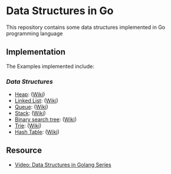 # Data Structures in Go
This repository contains some data structures implemented in Go programming language

## Implementation
The Examples implemented include:
### _Data Structures_ 
- [Heap](https://github.com/MatheusCarmo1108/data-structures-in-go/blob/master/data-structure/heap/heap.go): ([Wiki](https://en.wikipedia.org/wiki/Heap_(data_structure)))
- [Linked List](https://github.com/MatheusCarmo1108/data-structures-in-go/blob/master/data-structure/linked-list/linkedList.go): ([Wiki](https://en.wikipedia.org/wiki/Linked_list))
- [Queue](https://github.com/MatheusCarmo1108/data-structures-in-go/blob/master/data-structure/stack-queue/queue/queue.go): ([Wiki](https://en.wikipedia.org/wiki/Queue_(abstract_data_type)))
- [Stack](https://github.com/MatheusCarmo1108/data-structures-in-go/blob/master/data-structure/stack-queue/stack/stack.go): ([Wiki](https://en.wikipedia.org/wiki/Stack_(abstract_data_type)))
- [Binary search tree](https://github.com/MatheusCarmo1108/data-structures-in-go/blob/master/data-structure/binary-search-tree/binarySearchTree.go): ([Wiki](https://en.wikipedia.org/wiki/Binary_search_tree))
- [Trie](https://github.com/MatheusCarmo1108/data-structures-in-go/blob/master/data-structure/trie/trie.go): ([Wiki](https://pt.wikipedia.org/wiki/Trie))
- [Hash Table](https://github.com/MatheusCarmo1108/data-structures-in-go/blob/master/data-structure/hash-table/hashTable.go): ([Wiki](https://en.wikipedia.org/wiki/Hash_table))

## Resource
- [Video: Data Structures in Golang Series](https://www.youtube.com/playlist?list=PL0q7mDmXPZm7s7weikYLpNZBKk5dCoWm6)
